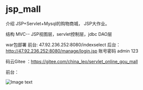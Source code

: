 # jsp_mall

介绍 JSP+Servlet+Mysql的购物商城， JSP大作业。

结构 MVC-- JSP视图层，servlet控制层，jdbc DAO层

war包部署 前台: 47.92.236.252:8080/indexselect 后台：http://47.92.236.252:8080/manage/login.jsp 账号密码 admin 123

码云Gitee ：https://gitee.com/china_leo/servlet_online_gou_mall

前台：

![Image text](https://github.com/leo0123456/myimge/blob/main/220533_b1efcd74_7658562.png)
